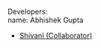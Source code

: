 Developers: <br>
name: Abhishek Gupta

- [Shivani (Collaborator)](https://github.com/Shivani-Developer89)
